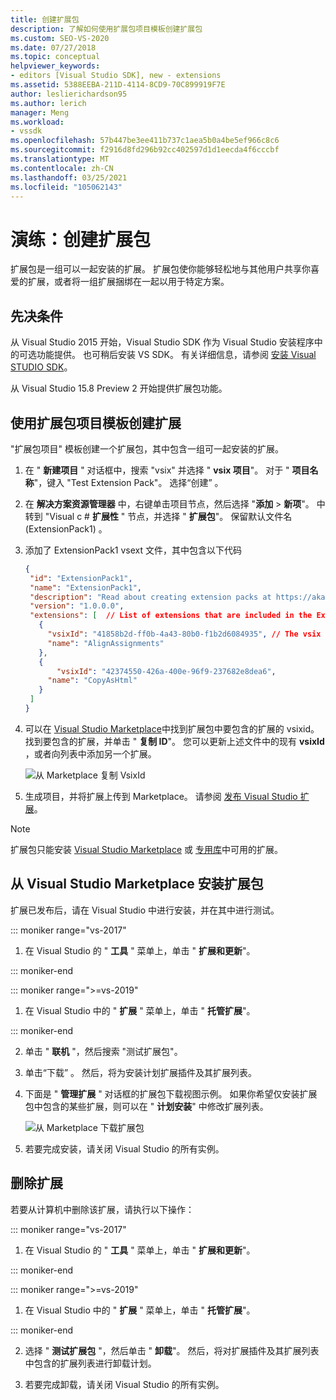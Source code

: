 ```yaml
---
title: 创建扩展包
description: 了解如何使用扩展包项目模板创建扩展包
ms.custom: SEO-VS-2020
ms.date: 07/27/2018
ms.topic: conceptual
helpviewer_keywords:
- editors [Visual Studio SDK], new - extensions
ms.assetid: 5388EEBA-211D-4114-8CD9-70C899919F7E
author: leslierichardson95
ms.author: lerich
manager: Meng
ms.workload:
- vssdk
ms.openlocfilehash: 57b447be3ee411b737c1aea5b0a4be5ef966c8c6
ms.sourcegitcommit: f2916d8fd296b92cc402597d1d1eecda4f6cccbf
ms.translationtype: MT
ms.contentlocale: zh-CN
ms.lasthandoff: 03/25/2021
ms.locfileid: "105062143"
---
```

# <a name="walkthrough-create-an-extension-pack"></a>演练：创建扩展包

扩展包是一组可以一起安装的扩展。 扩展包使你能够轻松地与其他用户共享你喜爱的扩展，或者将一组扩展捆绑在一起以用于特定方案。

## <a name="prerequisites"></a>先决条件

从 Visual Studio 2015 开始，Visual Studio SDK 作为 Visual Studio 安装程序中的可选功能提供。 也可稍后安装 VS SDK。 有关详细信息，请参阅 [安装 Visual STUDIO SDK](../extensibility/installing-the-visual-studio-sdk.md)。

从 Visual Studio 15.8 Preview 2 开始提供扩展包功能。

## <a name="create-an-extension-with-an-extension-pack-item-template"></a>使用扩展包项目模板创建扩展

"扩展包项目" 模板创建一个扩展包，其中包含一组可一起安装的扩展。

1. 在 " **新建项目** " 对话框中，搜索 "vsix" 并选择 " **vsix 项目**"。 对于 " **项目名称**"，键入 "Test Extension Pack"。 选择“创建”  。

2. 在 **解决方案资源管理器** 中，右键单击项目节点，然后选择 "**添加**  >  **新项**"。 中转到 "Visual c # **扩展性** " 节点，并选择 " **扩展包**"。 保留默认文件名 (ExtensionPack1) 。

3. 添加了 ExtensionPack1 vsext 文件，其中包含以下代码

   ```json
   {
    "id": "ExtensionPack1",
    "name": "ExtensionPack1",
    "description": "Read about creating extension packs at https://aka.ms/vsextpack",
    "version": "1.0.0.0",
    "extensions": [  // List of extensions that are included in the Extension Pack.
      {
        "vsixId": "41858b2d-ff0b-4a43-80b0-f1b2d6084935", // The vsix id of the extension you want to   include.
        "name": "AlignAssignments"
      },
      {
          "vsixId": "42374550-426a-400e-96f9-237682e8dea6",
        "name": "CopyAsHtml"
      }
    ]
   }
   ```

4. 可以在 [Visual Studio Marketplace](https://marketplace.visualstudio.com/)中找到扩展包中要包含的扩展的 vsixid。 找到要包含的扩展，并单击 " **复制 ID**"。 您可以更新上述文件中的现有 **vsixId** ，或者向列表中添加另一个扩展。

    ![从 Marketplace 复制 VsixId](media/vsixid-marketplace.png)

5. 生成项目，并将扩展上传到 Marketplace。 请参阅 [发布 Visual Studio 扩展](../extensibility/walkthrough-publishing-a-visual-studio-extension.md)。

> [!NOTE]
> 扩展包只能安装 [Visual Studio Marketplace](https://marketplace.visualstudio.com/) 或 [专用库](../extensibility/how-to-create-an-atom-feed-for-a-private-gallery.md)中可用的扩展。

## <a name="install-the-extension-pack-from-the-visual-studio-marketplace"></a>从 Visual Studio Marketplace 安装扩展包

扩展已发布后，请在 Visual Studio 中进行安装，并在其中进行测试。

::: moniker range="vs-2017"

1. 在 Visual Studio 的 " **工具** " 菜单上，单击 " **扩展和更新**"。

::: moniker-end

::: moniker range=">=vs-2019"

1. 在 Visual Studio 中的 " **扩展** " 菜单上，单击 " **托管扩展**"。

::: moniker-end

2. 单击 " **联机** "，然后搜索 "测试扩展包"。

3. 单击“下载”  。 然后，将为安装计划扩展插件及其扩展列表。

4. 下面是 " **管理扩展** " 对话框的扩展包下载视图示例。 如果你希望仅安装扩展包中包含的某些扩展，则可以在 " **计划安装**" 中修改扩展列表。

    ![从 Marketplace 下载扩展包](media/vside-extensionpack.png)

5. 若要完成安装，请关闭 Visual Studio 的所有实例。

## <a name="remove-the-extension"></a>删除扩展

若要从计算机中删除该扩展，请执行以下操作：

::: moniker range="vs-2017"

1. 在 Visual Studio 的 " **工具** " 菜单上，单击 " **扩展和更新**"。

::: moniker-end

::: moniker range=">=vs-2019"

1. 在 Visual Studio 中的 " **扩展** " 菜单上，单击 " **托管扩展**"。

::: moniker-end

2. 选择 " **测试扩展包** "，然后单击 " **卸载**"。 然后，将对扩展插件及其扩展列表中包含的扩展列表进行卸载计划。

3. 若要完成卸载，请关闭 Visual Studio 的所有实例。
